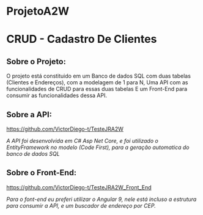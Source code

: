 # ProjetoA2W

# CRUD - Cadastro De Clientes 

<h2><span style="font-size:20px">Sobre o Projeto:</span></h2>

<p>O projeto est&aacute; constituido em um Banco de dados SQL com duas tabelas (Clientes e Endere&ccedil;os), com a modelagem de 1 para N,&nbsp;Uma&nbsp;API com as funcionalidades de CRUD para essas duas tabelas E um Front-End para consumir as funcionalidades dessa API.</p>

<h2><span style="font-size:20px">Sobre a API:</span></h2>

https://github.com/VictorDiego-t/TesteJRA2W

<address>A API foi desenvolvida em C# Asp Net Core, e foi utilizado o EntityFramework no modelo (Code First), para a gera&ccedil;&atilde;o automatica do banco de dados SQL</address>



<h2><span style="font-size:20px">Sobre o Front-End:</span></h2>

https://github.com/VictorDiego-t/TesteJRA2W_Front_End
<address>Para o font-end eu preferi utilizar o Angular 9, nele está incluso a estrutura para consumir a API, e um buscador de endere&ccedil;o por CEP.</address>


<h2 style="font-style:italic">&nbsp;</h2>
